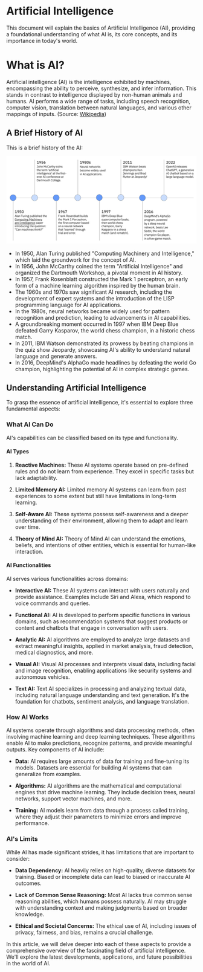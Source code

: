# Artificial Intelligence

This document will explain the basics of Artificial Intelligence (AI), providing a foundational understanding of what AI is, its core concepts, and its importance in today's world.

# What is AI?

Artificial intelligence (AI) is the intelligence exhibited by machines, encompassing the ability to perceive, synthesize, and infer information. This stands in contrast to intelligence displayed by non-human animals and humans. AI performs a wide range of tasks, including speech recognition, computer vision, translation between natural languages, and various other mappings of inputs. (Source: [Wikipedia](https://en.wikipedia.org/wiki/Artificial_intelligence))

## A Brief History of AI

This is a brief history of the AI:

![AI History](img/AI-History.png)

- In 1950, Alan Turing published "Computing Machinery and Intelligence," which laid the groundwork for the concept of AI.
- In 1956, John McCarthy coined the term "Artificial Intelligence" and organized the Dartmouth Workshop, a pivotal moment in AI history.
- In 1957, Frank Rosenblatt constructed the Mark 1 perceptron, an early form of a machine learning algorithm inspired by the human brain.
- The 1960s and 1970s saw significant AI research, including the development of expert systems and the introduction of the LISP programming language for AI applications.
- In the 1980s, neural networks became widely used for pattern recognition and prediction, leading to advancements in AI capabilities.
- A groundbreaking moment occurred in 1997 when IBM Deep Blue defeated Garry Kasparov, the world chess champion, in a historic chess match.
- In 2011, IBM Watson demonstrated its prowess by beating champions in the quiz show Jeopardy, showcasing AI's ability to understand natural language and generate answers.
- In 2016, DeepMind's AlphaGo made headlines by defeating the world Go champion, highlighting the potential of AI in complex strategic games.

## Understanding Artificial Intelligence

To grasp the essence of artificial intelligence, it's essential to explore three fundamental aspects:

### What AI Can Do

AI's capabilities can be classified based on its type and functionality.

#### AI Types

1. **Reactive Machines:** These AI systems operate based on pre-defined rules and do not learn from experience. They excel in specific tasks but lack adaptability.

2. **Limited Memory AI:** Limited memory AI systems can learn from past experiences to some extent but still have limitations in long-term learning.

3. **Self-Aware AI:** These systems possess self-awareness and a deeper understanding of their environment, allowing them to adapt and learn over time.

4. **Theory of Mind AI:** Theory of Mind AI can understand the emotions, beliefs, and intentions of other entities, which is essential for human-like interaction.

#### AI Functionalities

AI serves various functionalities across domains:

- **Interactive AI:** These AI systems can interact with users naturally and provide assistance. Examples include Siri and Alexa, which respond to voice commands and queries.

- **Functional AI:** AI is developed to perform specific functions in various domains, such as recommendation systems that suggest products or content and chatbots that engage in conversation with users.

- **Analytic AI:** AI algorithms are employed to analyze large datasets and extract meaningful insights, applied in market analysis, fraud detection, medical diagnostics, and more.

- **Visual AI:** Visual AI processes and interprets visual data, including facial and image recognition, enabling applications like security systems and autonomous vehicles.

- **Text AI:** Text AI specializes in processing and analyzing textual data, including natural language understanding and text generation. It's the foundation for chatbots, sentiment analysis, and language translation.

### How AI Works

AI systems operate through algorithms and data processing methods, often involving machine learning and deep learning techniques. These algorithms enable AI to make predictions, recognize patterns, and provide meaningful outputs. Key components of AI include:

- **Data:** AI requires large amounts of data for training and fine-tuning its models. Datasets are essential for building AI systems that can generalize from examples.

- **Algorithms:** AI algorithms are the mathematical and computational engines that drive machine learning. They include decision trees, neural networks, support vector machines, and more.

- **Training:** AI models learn from data through a process called training, where they adjust their parameters to minimize errors and improve performance.

### AI's Limits

While AI has made significant strides, it has limitations that are important to consider:

- **Data Dependency:** AI heavily relies on high-quality, diverse datasets for training. Biased or incomplete data can lead to biased or inaccurate AI outcomes.

- **Lack of Common Sense Reasoning:** Most AI lacks true common sense reasoning abilities, which humans possess naturally. AI may struggle with understanding context and making judgments based on broader knowledge.

- **Ethical and Societal Concerns:** The ethical use of AI, including issues of privacy, fairness, and bias, remains a crucial challenge.

In this article, we will delve deeper into each of these aspects to provide a comprehensive overview of the fascinating field of artificial intelligence. We'll explore the latest developments, applications, and future possibilities in the world of AI.

